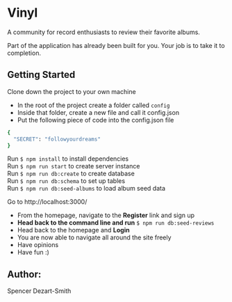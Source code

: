 # Vinyl

A community for record enthusiasts to review their favorite albums.

Part of the application has already been built for you. Your job is to take it to completion.

## Getting Started

Clone down the project to your own machine
  - In the root of the project create a folder called `config`
  - Inside that folder, create a new file and call it config.json
  - Put the following piece of code into the config.json file
  ```ruby
  {
	"SECRET": "followyourdreams"
  }
  ```

Run `$ npm install` to install dependencies  
Run `$ npm run start` to create server instance  
Run `$ npm run db:create` to create database  
Run `$ npm run db:schema` to set up tables  
Run `$ npm run db:seed-albums` to load album seed data  

Go to http://localhost:3000/
  - From the homepage, navigate to the **Register** link and sign up
  - **Head back to the command line and run** `$ npm run db:seed-reviews`
  - Head back to the homepage and **Login**
  - You are now able to navigate all around the site freely
  - Have opinions
  - Have fun :)


## Author:
  Spencer Dezart-Smith
